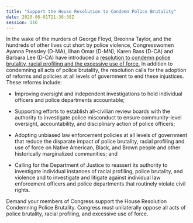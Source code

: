 ```yaml
---
title: "Support the House Resolution to Condemn Police Brutality"
date: 2020-06-01T21:36:38Z
session: 116
---
```

In the wake of the murders of George Floyd, Breonna Taylor, and the hundreds of other lives cut short by police violence, Congresswomen Ayanna Pressley (D-MA), Ilhan Omar (D-MN), Karen Bass (D-CA) and Barbara Lee (D-CA) have introduced a [resolution to condemn police brutality, racial profiling and the excessive use of force.](https://pressley.house.gov/media/press-releases/following-george-floyd-murder-reps-pressley-omar-bass-lee-introduce-house) In addition to condemning all acts of police brutality, the resolution calls for the adoption of reforms and policies at all levels of government to end these injustices. These reforms include:

- Improving oversight and independent investigations to hold individual officers and police departments accountable; 

- Supporting efforts to establish all-civilian review boards with the authority to investigate police misconduct to ensure community-level oversight, accountability, and disciplinary action of police officers;

- Adopting unbiased law enforcement policies at all levels of government that reduce the disparate impact of police brutality, racial profiling and use of force on Native American, Black, and Brown people and other historically marginalized communities; and

- Calling for the Department of Justice to reassert its authority to investigate individual instances of racial profiling, police brutality, and violence and to investigate and litigate against individual law enforcement officers and police departments that routinely violate civil rights.

Demand your members of Congress support the House Resolution Condemning Police Brutality. Congress must unilaterally oppose all acts of police brutality, racial profiling, and excessive use of force.
